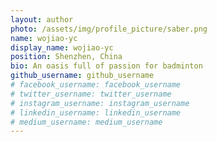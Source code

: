 ```yaml
---
layout: author
photo: /assets/img/profile_picture/saber.png
name: wojiao-yc
display_name: wojiao-yc
position: Shenzhen, China
bio: An oasis full of passion for badminton
github_username: github_username
# facebook_username: facebook_username
# twitter_username: twitter_username
# instagram_username: instagram_username
# linkedin_username: linkedin_username
# medium_username: medium_username
---
```


